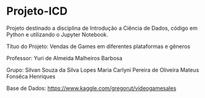 # Projeto-ICD
Projeto destinado a disciplina de Introdução a Ciência de Dados, código em Python e utilizando o Jupyter Notebook.

Títuo do Projeto: Vendas de Games em diferentes plataformas e gêneros

Professor: Yuri de Almeida Malheiros Barbosa

Grupo:  Silvan Souza da Silva Lopes
        Maria Carlyni Pereira de Oliveira
        Mateus Fonsêca Henriques
        
Base de Dados: https://www.kaggle.com/gregorut/videogamesales
